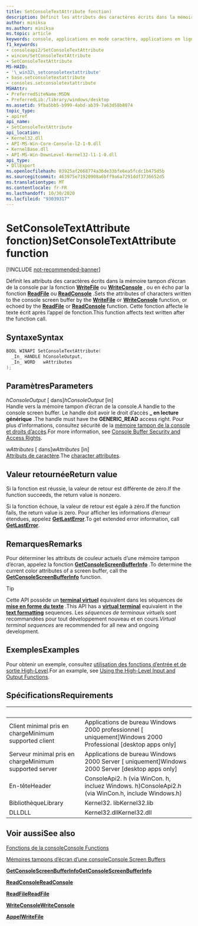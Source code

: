 ```yaml
---
title: SetConsoleTextAttribute fonction)
description: Définit les attributs des caractères écrits dans la mémoire tampon d’écran de la console par la fonction WriteFile ou WriteConsole, ou en écho par la fonction ReadFile ou ReadConsole.
author: miniksa
ms.author: miniksa
ms.topic: article
keywords: console, applications en mode caractère, applications en ligne de commande, applications de terminal, API console
f1_keywords:
- consoleapi2/SetConsoleTextAttribute
- wincon/SetConsoleTextAttribute
- SetConsoleTextAttribute
MS-HAID:
- '\_win32\_setconsoletextattribute'
- base.setconsoletextattribute
- consoles.setconsoletextattribute
MSHAttr:
- PreferredSiteName:MSDN
- PreferredLib:/library/windows/desktop
ms.assetid: 9fba5bb5-b999-4abd-ab39-7a63d58b8074
topic_type:
- apiref
api_name:
- SetConsoleTextAttribute
api_location:
- Kernel32.dll
- API-MS-Win-Core-Console-l2-1-0.dll
- KernelBase.dll
- API-MS-Win-DownLevel-Kernel32-l1-1-0.dll
api_type:
- DllExport
ms.openlocfilehash: 03925af2668774a36de33bfe6ea5fcdc1b475d5b
ms.sourcegitcommit: 463975e71920908a6bff9a6a7291ddf3736652d5
ms.translationtype: MT
ms.contentlocale: fr-FR
ms.lasthandoff: 10/30/2020
ms.locfileid: "93039317"
---
```

# <a name="setconsoletextattribute-function"></a><span data-ttu-id="9afc1-104">SetConsoleTextAttribute fonction)</span><span class="sxs-lookup"><span data-stu-id="9afc1-104">SetConsoleTextAttribute function</span></span>

[!INCLUDE [not-recommended-banner](./includes/not-recommended-banner.md)]

<span data-ttu-id="9afc1-105">Définit les attributs des caractères écrits dans la mémoire tampon d’écran de la console par la fonction [**WriteFile**](https://msdn.microsoft.com/library/windows/desktop/aa365747) ou [**WriteConsole**](writeconsole.md) , ou en écho par la fonction [**ReadFile**](https://msdn.microsoft.com/library/windows/desktop/aa365467) ou [**ReadConsole**](readconsole.md) .</span><span class="sxs-lookup"><span data-stu-id="9afc1-105">Sets the attributes of characters written to the console screen buffer by the [**WriteFile**](https://msdn.microsoft.com/library/windows/desktop/aa365747) or [**WriteConsole**](writeconsole.md) function, or echoed by the [**ReadFile**](https://msdn.microsoft.com/library/windows/desktop/aa365467) or [**ReadConsole**](readconsole.md) function.</span></span> <span data-ttu-id="9afc1-106">Cette fonction affecte le texte écrit après l’appel de fonction.</span><span class="sxs-lookup"><span data-stu-id="9afc1-106">This function affects text written after the function call.</span></span>

## <a name="syntax"></a><span data-ttu-id="9afc1-107">Syntaxe</span><span class="sxs-lookup"><span data-stu-id="9afc1-107">Syntax</span></span>

```C
BOOL WINAPI SetConsoleTextAttribute(
  _In_ HANDLE hConsoleOutput,
  _In_ WORD   wAttributes
);
```

## <a name="parameters"></a><span data-ttu-id="9afc1-108">Paramètres</span><span class="sxs-lookup"><span data-stu-id="9afc1-108">Parameters</span></span>

<span data-ttu-id="9afc1-109">*hConsoleOutput* \[ dans\]</span><span class="sxs-lookup"><span data-stu-id="9afc1-109">*hConsoleOutput* \[in\]</span></span>  
<span data-ttu-id="9afc1-110">Handle vers la mémoire tampon d’écran de la console.</span><span class="sxs-lookup"><span data-stu-id="9afc1-110">A handle to the console screen buffer.</span></span> <span data-ttu-id="9afc1-111">Le handle doit avoir le droit d’accès **\_ en lecture générique** .</span><span class="sxs-lookup"><span data-stu-id="9afc1-111">The handle must have the **GENERIC\_READ** access right.</span></span> <span data-ttu-id="9afc1-112">Pour plus d’informations, consultez sécurité de la [mémoire tampon de la console et droits d’accès](console-buffer-security-and-access-rights.md).</span><span class="sxs-lookup"><span data-stu-id="9afc1-112">For more information, see [Console Buffer Security and Access Rights](console-buffer-security-and-access-rights.md).</span></span>

<span data-ttu-id="9afc1-113">*wAttributes* \[ dans\]</span><span class="sxs-lookup"><span data-stu-id="9afc1-113">*wAttributes* \[in\]</span></span>  
<span data-ttu-id="9afc1-114">[Attributs de caractère](console-screen-buffers.md#character-attributes).</span><span class="sxs-lookup"><span data-stu-id="9afc1-114">The [character attributes](console-screen-buffers.md#character-attributes).</span></span>

## <a name="return-value"></a><span data-ttu-id="9afc1-115">Valeur retournée</span><span class="sxs-lookup"><span data-stu-id="9afc1-115">Return value</span></span>

<span data-ttu-id="9afc1-116">Si la fonction est réussie, la valeur de retour est différente de zéro.</span><span class="sxs-lookup"><span data-stu-id="9afc1-116">If the function succeeds, the return value is nonzero.</span></span>

<span data-ttu-id="9afc1-117">Si la fonction échoue, la valeur de retour est égale à zéro.</span><span class="sxs-lookup"><span data-stu-id="9afc1-117">If the function fails, the return value is zero.</span></span> <span data-ttu-id="9afc1-118">Pour afficher les informations d’erreur étendues, appelez [**GetLastError**](https://msdn.microsoft.com/library/windows/desktop/ms679360).</span><span class="sxs-lookup"><span data-stu-id="9afc1-118">To get extended error information, call [**GetLastError**](https://msdn.microsoft.com/library/windows/desktop/ms679360).</span></span>

## <a name="remarks"></a><span data-ttu-id="9afc1-119">Remarques</span><span class="sxs-lookup"><span data-stu-id="9afc1-119">Remarks</span></span>

<span data-ttu-id="9afc1-120">Pour déterminer les attributs de couleur actuels d’une mémoire tampon d’écran, appelez la fonction [**GetConsoleScreenBufferInfo**](getconsolescreenbufferinfo.md) .</span><span class="sxs-lookup"><span data-stu-id="9afc1-120">To determine the current color attributes of a screen buffer, call the [**GetConsoleScreenBufferInfo**](getconsolescreenbufferinfo.md) function.</span></span>

> [!TIP]
> <span data-ttu-id="9afc1-121">Cette API possède un **[terminal virtuel](console-virtual-terminal-sequences.md)** équivalent dans les séquences de **[mise en forme du texte](console-virtual-terminal-sequences.md#text-formatting)** .</span><span class="sxs-lookup"><span data-stu-id="9afc1-121">This API has a **[virtual terminal](console-virtual-terminal-sequences.md)** equivalent in the **[text formatting](console-virtual-terminal-sequences.md#text-formatting)** sequences.</span></span> <span data-ttu-id="9afc1-122">Les _séquences de terminaux virtuels_ sont recommandées pour tout développement nouveau et en cours.</span><span class="sxs-lookup"><span data-stu-id="9afc1-122">_Virtual terminal sequences_ are recommended for all new and ongoing development.</span></span>

## <a name="examples"></a><span data-ttu-id="9afc1-123">Exemples</span><span class="sxs-lookup"><span data-stu-id="9afc1-123">Examples</span></span>

<span data-ttu-id="9afc1-124">Pour obtenir un exemple, consultez [utilisation des fonctions d’entrée et de sortie High-Level](using-the-high-level-input-and-output-functions.md).</span><span class="sxs-lookup"><span data-stu-id="9afc1-124">For an example, see [Using the High-Level Input and Output Functions](using-the-high-level-input-and-output-functions.md).</span></span>

## <a name="requirements"></a><span data-ttu-id="9afc1-125">Spécifications</span><span class="sxs-lookup"><span data-stu-id="9afc1-125">Requirements</span></span>

| &nbsp; | &nbsp; |
|-|-|
| <span data-ttu-id="9afc1-126">Client minimal pris en charge</span><span class="sxs-lookup"><span data-stu-id="9afc1-126">Minimum supported client</span></span> | <span data-ttu-id="9afc1-127">Applications de bureau Windows 2000 professionnel \[ uniquement\]</span><span class="sxs-lookup"><span data-stu-id="9afc1-127">Windows 2000 Professional \[desktop apps only\]</span></span> |
| <span data-ttu-id="9afc1-128">Serveur minimal pris en charge</span><span class="sxs-lookup"><span data-stu-id="9afc1-128">Minimum supported server</span></span> | <span data-ttu-id="9afc1-129">Applications de bureau Windows 2000 Server \[ uniquement\]</span><span class="sxs-lookup"><span data-stu-id="9afc1-129">Windows 2000 Server \[desktop apps only\]</span></span> |
| <span data-ttu-id="9afc1-130">En-tête</span><span class="sxs-lookup"><span data-stu-id="9afc1-130">Header</span></span> | <span data-ttu-id="9afc1-131">ConsoleApi2. h (via WinCon. h, incluez Windows. h)</span><span class="sxs-lookup"><span data-stu-id="9afc1-131">ConsoleApi2.h (via WinCon.h, include Windows.h)</span></span> |
| <span data-ttu-id="9afc1-132">Bibliothèque</span><span class="sxs-lookup"><span data-stu-id="9afc1-132">Library</span></span> | <span data-ttu-id="9afc1-133">Kernel32. lib</span><span class="sxs-lookup"><span data-stu-id="9afc1-133">Kernel32.lib</span></span> |
| <span data-ttu-id="9afc1-134">DLL</span><span class="sxs-lookup"><span data-stu-id="9afc1-134">DLL</span></span> | <span data-ttu-id="9afc1-135">Kernel32.dll</span><span class="sxs-lookup"><span data-stu-id="9afc1-135">Kernel32.dll</span></span> |

## <a name="see-also"></a><span data-ttu-id="9afc1-136">Voir aussi</span><span class="sxs-lookup"><span data-stu-id="9afc1-136">See also</span></span>

[<span data-ttu-id="9afc1-137">Fonctions de la console</span><span class="sxs-lookup"><span data-stu-id="9afc1-137">Console Functions</span></span>](console-functions.md)

[<span data-ttu-id="9afc1-138">Mémoires tampons d’écran d’une console</span><span class="sxs-lookup"><span data-stu-id="9afc1-138">Console Screen Buffers</span></span>](console-screen-buffers.md)

[<span data-ttu-id="9afc1-139">**GetConsoleScreenBufferInfo**</span><span class="sxs-lookup"><span data-stu-id="9afc1-139">**GetConsoleScreenBufferInfo**</span></span>](getconsolescreenbufferinfo.md)

[<span data-ttu-id="9afc1-140">**ReadConsole**</span><span class="sxs-lookup"><span data-stu-id="9afc1-140">**ReadConsole**</span></span>](readconsole.md)

[<span data-ttu-id="9afc1-141">**ReadFile**</span><span class="sxs-lookup"><span data-stu-id="9afc1-141">**ReadFile**</span></span>](https://msdn.microsoft.com/library/windows/desktop/aa365467)

[<span data-ttu-id="9afc1-142">**WriteConsole**</span><span class="sxs-lookup"><span data-stu-id="9afc1-142">**WriteConsole**</span></span>](writeconsole.md)

[<span data-ttu-id="9afc1-143">**Appel**</span><span class="sxs-lookup"><span data-stu-id="9afc1-143">**WriteFile**</span></span>](https://msdn.microsoft.com/library/windows/desktop/aa365747)
